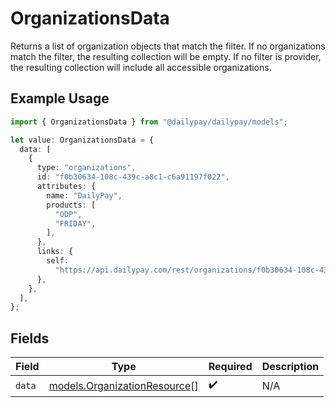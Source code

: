 # OrganizationsData

Returns a list of organization objects that match the filter. If no organizations match the filter, the resulting collection will be empty. If no filter is provider, the resulting collection will include all accessible organizations.

## Example Usage

```typescript
import { OrganizationsData } from "@dailypay/dailypay/models";

let value: OrganizationsData = {
  data: [
    {
      type: "organizations",
      id: "f0b30634-108c-439c-a8c1-c6a91197f022",
      attributes: {
        name: "DailyPay",
        products: [
          "ODP",
          "FRIDAY",
        ],
      },
      links: {
        self:
          "https://api.dailypay.com/rest/organizations/f0b30634-108c-439c-a8c1-c6a91197f022",
      },
    },
  ],
};
```

## Fields

| Field                                                              | Type                                                               | Required                                                           | Description                                                        |
| ------------------------------------------------------------------ | ------------------------------------------------------------------ | ------------------------------------------------------------------ | ------------------------------------------------------------------ |
| `data`                                                             | [models.OrganizationResource](../models/organizationresource.md)[] | :heavy_check_mark:                                                 | N/A                                                                |